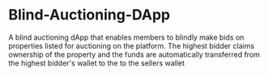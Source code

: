 # Blind-Auctioning-DApp
A blind auctioning dApp that enables members to blindly make bids on properties listed for auctioning on the platform. The highest bidder claims ownership of the property and the funds are automatically transferred from the highest bidder's wallet to the to the sellers wallet
